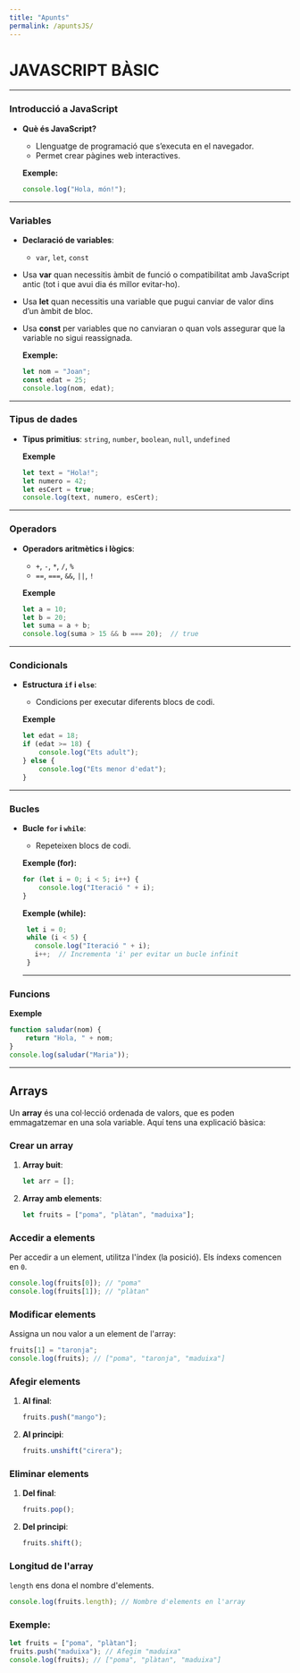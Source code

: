 ```yaml
---
title: "Apunts"
permalink: /apuntsJS/
---
```


# **JAVASCRIPT BÀSIC** 
---
### **Introducció a JavaScript**
- **Què és JavaScript?**
  - Llenguatge de programació que s’executa en el navegador.
  - Permet crear pàgines web interactives.

  **Exemple:**
  ```javascript
  console.log("Hola, món!");
  ```

---
### **Variables**
- **Declaració de variables**:
  - `var`, `let`, `const`

 - Usa **var** quan necessitis àmbit de funció o compatibilitat amb JavaScript antic (tot i que avui dia és millor evitar-ho).
 - Usa **let** quan necessitis una variable que pugui canviar de valor dins d’un àmbit de bloc.
 - Usa **const** per variables que no canviaran o quan vols assegurar que la variable no sigui reassignada.

    **Exemple:**
    ```javascript
    let nom = "Joan";
    const edat = 25;
    console.log(nom, edat);
    ```

---

### **Tipus de dades**
- **Tipus primitius**: `string`, `number`, `boolean`, `null`, `undefined`

  **Exemple**
  ```javascript
  let text = "Hola!";
  let numero = 42;
  let esCert = true;
  console.log(text, numero, esCert);
  ```

---

### **Operadors**
- **Operadors aritmètics i lògics**:
  - `+`, `-`, `*`, `/`, `%`
  - `==`, `===`, `&&`, `||`, `!`

  **Exemple**
  ```javascript
  let a = 10;
  let b = 20;
  let suma = a + b;
  console.log(suma > 15 && b === 20);  // true
  ```

---

### **Condicionals**
- **Estructura `if` i `else`**:
  - Condicions per executar diferents blocs de codi.

  **Exemple**
  ```javascript
  let edat = 18;
  if (edat >= 18) {
      console.log("Ets adult");
  } else {
      console.log("Ets menor d'edat");
  }
  ```

---

### **Bucles**
- **Bucle `for` i `while`**:
  - Repeteixen blocs de codi.

  **Exemple (for):**
  ```javascript
  for (let i = 0; i < 5; i++) {
      console.log("Iteració " + i);
  }
  ```
  
  **Exemple (while):**
  ```javascript
   let i = 0;
   while (i < 5) {
     console.log("Iteració " + i);
     i++;  // Incrementa 'i' per evitar un bucle infinit
   }
   ```
   ---
### **Funcions**

  **Exemple**
  ```javascript
  function saludar(nom) {
      return "Hola, " + nom;
  }
  console.log(saludar("Maria"));
  ```

---
## Arrays
Un **array** és una col·lecció ordenada de valors, que es poden emmagatzemar en una sola variable. Aquí tens una explicació bàsica:

### Crear un array

1. **Array buit**:
   ```javascript
   let arr = [];
   ```

2. **Array amb elements**:
   ```javascript
   let fruits = ["poma", "plàtan", "maduixa"];
   ```

### Accedir a elements

Per accedir a un element, utilitza l'índex (la posició). Els índexs comencen en `0`.

```javascript
console.log(fruits[0]); // "poma"
console.log(fruits[1]); // "plàtan"
```

### Modificar elements

Assigna un nou valor a un element de l'array:
```javascript
fruits[1] = "taronja";
console.log(fruits); // ["poma", "taronja", "maduixa"]
```

### Afegir elements

1. **Al final**:
   ```javascript
   fruits.push("mango");
   ```

2. **Al principi**:
   ```javascript
   fruits.unshift("cirera");
   ```

### Eliminar elements

1. **Del final**:
   ```javascript
   fruits.pop();
   ```

2. **Del principi**:
   ```javascript
   fruits.shift();
   ```

### Longitud de l'array

`length` ens dona el nombre d'elements.
```javascript
console.log(fruits.length); // Nombre d'elements en l'array
```

### Exemple:

```javascript
let fruits = ["poma", "plàtan"];
fruits.push("maduixa"); // Afegim "maduixa"
console.log(fruits); // ["poma", "plàtan", "maduixa"]
```




